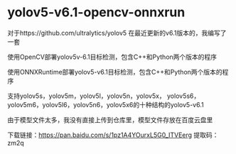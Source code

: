 # yolov5-v6.1-opencv-onnxrun
对于https://github.com/ultralytics/yolov5 在最近更新的v6.1版本的，我编写了一套

使用OpenCV部署yolov5v-6.1目标检测，包含C++和Python两个版本的程序

使用ONNXRuntime部署yolov5-v6.1目标检测，包含C++和Python两个版本的程序

支持yolov5s，yolov5m，yolov5l，yolov5n，yolov5x，
yolov5s6，yolov5m6，yolov5l6，yolov5n6，yolov5x6的十种结构的yolov5-v6.1

由于模型文件太多，我没有直接上传到仓库里，模型文件存放在百度云盘里

下载链接：https://pan.baidu.com/s/1pz1A4YOurxL5G0_ITVEerg 
提取码：zm2q
